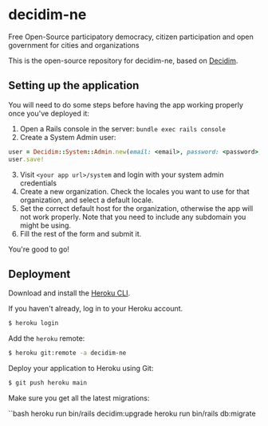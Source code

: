# decidim-ne

Free Open-Source participatory democracy, citizen participation and open government for cities and organizations

This is the open-source repository for decidim-ne, based on [Decidim](https://github.com/decidim/decidim).

## Setting up the application

You will need to do some steps before having the app working properly once you've deployed it:

1. Open a Rails console in the server: `bundle exec rails console`
2. Create a System Admin user:
```ruby
user = Decidim::System::Admin.new(email: <email>, password: <password>, password_confirmation: <password>)
user.save!
```
3. Visit `<your app url>/system` and login with your system admin credentials
4. Create a new organization. Check the locales you want to use for that organization, and select a default locale.
5. Set the correct default host for the organization, otherwise the app will not work properly. Note that you need to include any subdomain you might be using.
6. Fill the rest of the form and submit it.

You're good to go!

## Deployment

Download and install the [Heroku CLI](https://devcenter.heroku.com/articles/heroku-cli).

If you haven't already, log in to your Heroku account.

```bash
$ heroku login
```

Add the `heroku` remote:

```bash
$ heroku git:remote -a decidim-ne
```

Deploy your application to Heroku using Git:

```bash
$ git push heroku main
```

Make sure you get all the latest migrations:

``bash
heroku run bin/rails decidim:upgrade
heroku run bin/rails db:migrate
```
